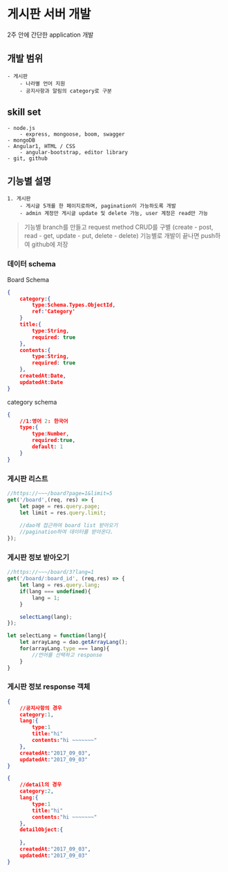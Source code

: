 # 게시판 서버 개발
2주 안에 간단한 application 개발
## 개발 범위
    - 게시판
        - 나라별 언어 지원
        - 공지사항과 알림의 category로 구분
## skill set
    - node.js
        - express, mongoose, boom, swagger
    - mongoDB
    - Angular1, HTML / CSS
        - angular-bootstrap, editor library
    - git, github
## 기능별 설명
    1. 게시판
        - 게시글 5개를 한 페이지로하며, pagination이 가능하도록 개발
        - admin 계정만 게시글 update 및 delete 가능, user 계정은 read만 가능
> 기능별 branch를 만들고 request method CRUD를 구별
> (create - post, read - get, update - put, delete - delete)
> 기능별로 개발이 끝나면 push하여 github에 저장

### 데이터 schema
Board Schema
```json
{
    category:{
        type:Schema.Types.ObjectId,
        ref:'Category'
    }
    title:{
        type:String,
        required: true
    },
    contents:{
        type:String,
        required: true
    },
    createdAt:Date,
    updatedAt:Date
}
```
category schema
```json
{
    //1:영어 2: 한국어
    type:{
        type:Number,
        required:true,
        default: 1
    }
}
```
### 게시판 리스트
```javascript
//https://~~~/board?page=1&limit=5
get('/board',(req, res) => {
    let page = res.query.page;
    let limit = res.query.limit;
    
    //dao에 접근하여 board list 받아오기
    //pagination하여 데이터를 받아온다.
});
```

### 게시판 정보 받아오기
```javascript
//https://~~~/board/3?lang=1
get('/board/:board_id', (req,res) => {
    let lang = res.query.lang;
    if(lang === undefined){
        lang = 1;
    }

    selectLang(lang);
});

let selectLang = function(lang){
    let arrayLang = dao.getArrayLang();
    for(arrayLang.type === lang){
        //언어를 선택하고 response
    }
}
```
### 게시판 정보 response 객체
```json
{   
    //공지사항의 경우
    category:1,
    lang:{
        type:1
        title:"hi"
        contents:"hi ~~~~~~~"
    },
    createdAt:"2017_09_03",
    updatedAt:"2017_09_03"
}

{   
    //detail의 경우
    category:2,
    lang:{
        type:1
        title:"hi"
        contents:"hi ~~~~~~~"
    },
    detailObject:{
        
    },
    createdAt:"2017_09_03",
    updatedAt:"2017_09_03"
}
```